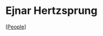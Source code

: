 # Ejnar Hertzsprung

[[People]]

[//begin]: # "Autogenerated link references for markdown compatibility"
[People]: people "People"
[//end]: # "Autogenerated link references"